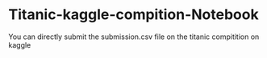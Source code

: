 # Titanic-kaggle-compition-Notebook

You can directly submit the submission.csv file on the titanic compitition on kaggle   
